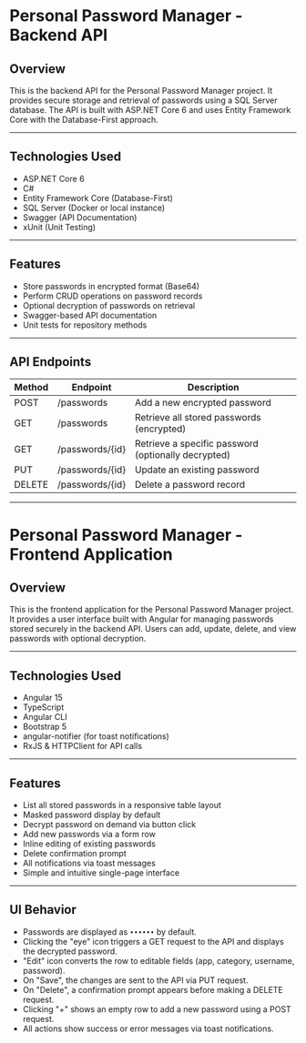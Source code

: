 # Personal Password Manager - Backend API

## Overview

This is the backend API for the Personal Password Manager project. It provides secure storage and retrieval of passwords using a SQL Server database. The API is built with ASP.NET Core 6 and uses Entity Framework Core with the Database-First approach.

---

## Technologies Used

- ASP.NET Core 6
- C#
- Entity Framework Core (Database-First)
- SQL Server (Docker or local instance)
- Swagger (API Documentation)
- xUnit (Unit Testing)

---

## Features

- Store passwords in encrypted format (Base64)
- Perform CRUD operations on password records
- Optional decryption of passwords on retrieval
- Swagger-based API documentation
- Unit tests for repository methods

---

## API Endpoints

| Method | Endpoint            | Description                                         |
|--------|---------------------|-----------------------------------------------------|
| POST   | /passwords          | Add a new encrypted password                        |
| GET    | /passwords          | Retrieve all stored passwords (encrypted)           |
| GET    | /passwords/{id}     | Retrieve a specific password (optionally decrypted) |
| PUT    | /passwords/{id}     | Update an existing password                         |
| DELETE | /passwords/{id}     | Delete a password record                            |

---
# Personal Password Manager - Frontend Application

## Overview

This is the frontend application for the Personal Password Manager project. It provides a user interface built with Angular for managing passwords stored securely in the backend API. Users can add, update, delete, and view passwords with optional decryption.

---

## Technologies Used

- Angular 15
- TypeScript
- Angular CLI
- Bootstrap 5
- angular-notifier (for toast notifications)
- RxJS & HTTPClient for API calls

---

## Features

- List all stored passwords in a responsive table layout
- Masked password display by default
- Decrypt password on demand via button click
- Add new passwords via a form row
- Inline editing of existing passwords
- Delete confirmation prompt
- All notifications via toast messages
- Simple and intuitive single-page interface

---

## UI Behavior

- Passwords are displayed as `••••••` by default.
- Clicking the "eye" icon triggers a GET request to the API and displays the decrypted password.
- "Edit" icon converts the row to editable fields (app, category, username, password).
- On "Save", the changes are sent to the API via PUT request.
- On "Delete", a confirmation prompt appears before making a DELETE request.
- Clicking "+" shows an empty row to add a new password using a POST request.
- All actions show success or error messages via toast notifications.

